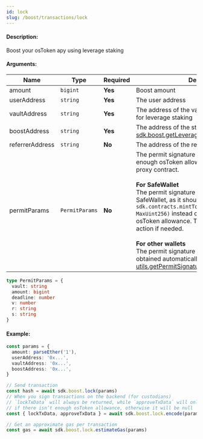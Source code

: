 ```yaml
---
id: lock
slug: /boost/transactions/lock
---
```


#### Description:

Boost your osToken apy using leverage staking

#### Arguments:

| Name            | Type           | Required | Description                                                                                                                                                                                                                                                                                                                                                                                                                                                                                                                                                               |
|-----------------|----------------|----------|---------------------------------------------------------------------------------------------------------------------------------------------------------------------------------------------------------------------------------------------------------------------------------------------------------------------------------------------------------------------------------------------------------------------------------------------------------------------------------------------------------------------------------------------------------------------------|
| amount          | `bigint`       | **Yes**  | Boost amount                                                                                                                                                                                                                                                                                                                                                                                                                                                                                                                                                              |
| userAddress     | `string`       | **Yes**  | The user address                                                                                                                                                                                                                                                                                                                                                                                                                                                                                                                                                          |
| vaultAddress    | `string`       | **Yes**  | The address of the vault that will mint osTokens for leverage staking                                                                                                                                                                                                                                                                                                                                                                                                                                                                                                     |
| boostAddress    | `string`       | **Yes**  | The address of the strategy proxy using the [sdk.boost.getLeverageStrategyProxy](/boost/requests/getleveragestrategyproxy) method                                                                                                                                                                                                                                                                                                                                                                                                                                         |
| referrerAddress | `string`       | **No**   | The address of the referrer                                                                                                                                                                                                                                                                                                                                                                                                                                                                                                                                               |
| permitParams    | `PermitParams` | **No**   | The permit signature is required if there isn’t enough osToken allowance for the strategy proxy contract.<br /><br />**For SafeWallet**<br />The permit signature is not necessary for SafeWallet, as it should use `sdk.contracts.mintToken.approve(boostAddress, MaxUint256)` instead of a permit call to set up osToken allowance. This will be called in the action if needed.<br /><br />**For other wallets**<br />The permit signature is optional since it will be obtained automatically using the [utils.getPermitSignature](/utils/getpermitsignature) method. |

```ts
type PermitParams = {
  vault: string
  amount: bigint
  deadline: number
  v: number
  r: string
  s: string
}
```

#### Example:

```ts
const params = {
  amount: parseEther('1'),
  userAddress: '0x...',
  vaultAddress: '0x...',
  boostAddress: '0x...',
}

// Send transaction
const hash = await sdk.boost.lock(params)
// When you sign transactions on the backend (for custodians)
// `lockTxData` will always be returned, while `approveTxData` will only be returned for SafeWallet
// if there isn’t enough osToken allowance, otherwise it will be null
const { lockTxData, approveTxData } = await sdk.boost.lock.encode(params)

// Get an approximate gas per transaction
const gas = await sdk.boost.lock.estimateGas(params)
```
